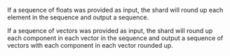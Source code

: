 If a sequence of floats was provided as input, the shard will round up each element in the sequence and output a sequence.

If a sequence of vectors was provided as input, the shard will round up each component in each vector in the sequence and output a sequence of vectors with each component in each vector rounded up.
